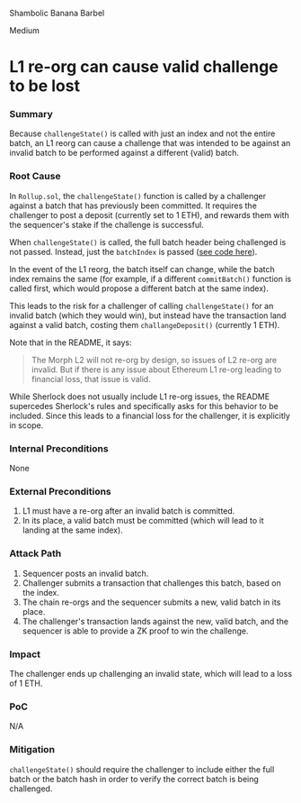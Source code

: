 Shambolic Banana Barbel

Medium

# L1 re-org can cause valid challenge to be lost

### Summary

Because `challengeState()` is called with just an index and not the entire batch, an L1 reorg can cause a challenge that was intended to be against an invalid batch to be performed against a different (valid) batch.

### Root Cause

In `Rollup.sol`, the `challengeState()` function is called by a challenger against a batch that has previously been committed. It requires the challenger to post a deposit (currently set to 1 ETH), and rewards them with the sequencer's stake if the challenge is successful.

When `challengeState()` is called, the full batch header being challenged is not passed. Instead, just the `batchIndex` is passed ([see code here](https://github.com/sherlock-audit/2024-08-morphl2/blob/main/morph/contracts/contracts/l1/rollup/Rollup.sol#L367)).

In the event of the L1 reorg, the batch itself can change, while the batch index remains the same (for example, if a different `commitBatch()` function is called first, which would propose a different batch at the same index).

This leads to the risk for a challenger of calling `challengeState()` for an invalid batch (which they would win), but instead have the transaction land against a valid batch, costing them `challangeDeposit()` (currently 1 ETH).

Note that in the README, it says:

> The Morph L2 will not re-org by design, so issues of L2 re-org are invalid. But if there is any issue about Ethereum L1 re-org leading to financial loss, that issue is valid.

While Sherlock does not usually include L1 re-org issues, the README supercedes Sherlock's rules and specifically asks for this behavior to be included. Since this leads to a financial loss for the challenger, it is explicitly in scope.

### Internal Preconditions

None

### External Preconditions

1. L1 must have a re-org after an invalid batch is committed.
2. In its place, a valid batch must be committed (which will lead to it landing at the same index).

### Attack Path

1. Sequencer posts an invalid batch.
2. Challenger submits a transaction that challenges this batch, based on the index.
3. The chain re-orgs and the sequencer submits a new, valid batch in its place.
4. The challenger's transaction lands against the new, valid batch, and the sequencer is able to provide a ZK proof to win the challenge.

### Impact

The challenger ends up challenging an invalid state, which will lead to a loss of 1 ETH.

### PoC

N/A

### Mitigation

`challengeState()` should require the challenger to include either the full batch or the batch hash in order to verify the correct batch is being challenged.
